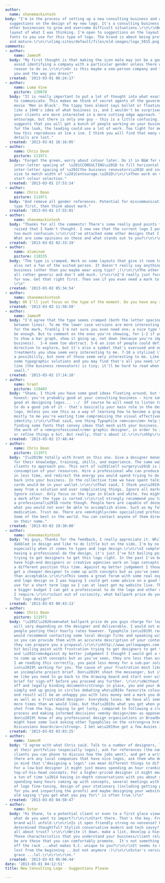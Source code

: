 ```yaml
---
author:
  name: shanemackintosh
body: "I'm in the process of setting up a new consulting business and welcome any
  suggestions on the design of my new logo. It's a consulting business that helps
  other businesses to grow and overcome difficult situations.\r\n\r\nBelow is a rough
  layout of what I was thinking. I'm open to suggestions on the layout and the best
  fonts to you use for this type of logo. The brand is about being professional, modern
  and mature.\r\n\r\n[img:sites/default/files/old-images/logo_5915.png]\r\n\r\nThanks!"
comments:
- author:
    name: JamesM
  body: "My first thought is that making the icon male may not be a good idea. I'd
    avoid identifying a company with a particular gender unless there was a very good
    reason to do so.\r\n\r\nOr is this maybe a one-person company and the icon represents
    you and the way you dress?"
  created: '2013-03-01 06:24:17'
- author:
    name: Luma Vine
    picture: 120078
  body: "It is really important to put a lot of thought into what exactly you want
    to communicate. This makes me think of secret agents of the government like the
    movie 'Men in Black'. The tippy toes almost says ballet or floating. It feels
    like a 1940's idea of what business is, and I wouldn't be surprised at all if
    your clients are more interested in a more cutting edge approach. The name says
    entourage, but there is only one guy - this is a little confusing. The name almost
    suggests that you will get a bunch of people working on your business. \r\n\r\nAs
    for the look, the leading could use a lot of work. Too tight for me. Also consider
    how this reproduces at 1cm x 1cm. I think you will find that many of the small
    details are lost."
  created: '2013-03-01 16:16:05'
- author:
    name: Chris Dean
    picture: 111971
  body: "Forget the green, worry about colour later. Do it in B&W for now.\r\n\r\nIncrease
    inter-letter spacing of  \u201CCONSULTING\u201D to fill horizontal space.\r\n\r\nEliminate
    inter-letter spacing of \u201Cthe business renovators\u201D and increase type
    size to match width of \u201Centourage.\u201D\r\n\r\nThen work on vertical spacing.\r\n\r\n<em>Then</em>
    start colour selection."
  created: '2013-03-01 17:53:14'
- author:
    name: Chris Dean
    picture: 111971
  body: "And remove all gender references. Potential for miscommunication too risky.\r\n\r\nFinalize
    type first, then think about mark."
  created: '2013-03-01 17:55:01'
- author:
    name: shanemackintosh
  body: "Thanks for all the comments! There's some really good points that have been
    raised that I hadn't thought. I now see that the current logo I posted may cause
    too much confusion.\r\n\r\nI've attached some other designs that I had done up.
    What are some opinions on these and what stands out to you?\r\n\r\n[img:sites/default/files/old-images/concepts_4651.png]"
  created: '2013-03-02 02:33:19'
- author:
    name: aluminum
    picture: 110335
  body: "The type is cramped. Work on some layouts that give it room to breath. \r\n\r\nI'm
    also not a fan of the suited person. It doesn't really say anything about your
    business (other than you maybe wear wing tips? ;)\r\n\r\nThe other designs are
    all rather generic and don't add much. \r\n\r\nI'd really just focus on your type
    for now. Get that right first. Then see if you even need a mark to go with it.
    \r\n"
  created: '2013-03-02 05:34:54'
- author:
    name: shanemackintosh
  body: Ok I'll just focus on the type of the moment. Do you have any recommendations?
  created: '2013-03-02 11:58:58'
- author:
    name: JamesM
  body: "I'd agree that the type seems cramped (both the letter spacing and the space
    between lines). To me the lower case versions are more interesting visually.\r\n\r\nAs
    for the mark, frankly I'm not sure you even need one; a nice type treatment might
    be enough. But to comment on the ones you're showing, for 1-2 if you're going
    to show a bar graph, show it going up, not down (because you're improving their
    business).  3-4 seem too abstract. 5-6 an icon of people could definitely be a
    direction to explore, but it's also a symbol that's overused and neither of the
    treatments you show seem very interesting to me. 7-10 a stylized \"e\" is certainly
    a possibility, but none of those seem very interesting to me. Like I said, try
    some typographic solutions and you may find that's all you need.\r\n\r\nYour tag
    line (the business renovators) is tiny; it'll be hard to read when the logo is
    small."
  created: '2013-03-02 17:14:10'
- author:
    name: hrant
    picture: 110403
  body: "Shane, I think you have some good ideas floating around, but to be brutally
    honest: you're probably good at your consulting business - hire somebody who's
    good at designing logos... :-/  Of course he will need to listen to your ideas
    to do a good job of it - that's basically your main role in the design of your
    logo. Unless you see this as a way of learning how to become a graphic designer,
    mostly to me you're wasting time compromising the visual effectiveness of your
    identity.\r\n\r\nThat said, one thing Typophile <em>can</em> help you with is
    finding some fonts that convey ideas that mesh with your business. Plus critique
    the work of a <em>professional</em> graphic designer, in order to identity problems
    or refine things a bit. But really, that's about it.\r\n\r\nhhp\r\n"
  created: '2013-03-02 17:48:44'
- author:
    name: Chris Dean
    picture: 111971
  body: "I\u2019m totally with hrant on this one. Give a designer money in exchange
    for their knowledge, training, skills, and experience. The same way you intend
    clients to approach you. This sort of \u201Cself surgery\u201D is an inefficient
    consumption of your resources. Hire a professional who can produce greater quality
    in less time, and redirect the energy you would spend trying to do it yourself
    back into your business. In the collective time we have spent talking, your business
    cards would be in your wallet.\r\n\r\nThat said, I think you\u2019re moving farther
    away from a solution and over complicating things. Ignore all marks entirely.
    Ignore colour. Only focus on the type in black and white. You might not even need
    a mark after the type is sorted.\r\n\r\nI strongly recommend you take the \u201Cpay
    a professional\u201D route though. People here are capable of doing in seconds
    what you would not ever be able to accomplish alone. Such as my father prescribing
    medication. Trust me. There are <em>highly</em> specialized professionals here.
    Some of the best in the world. You can contact anyone of them directly by clicking
    on their name."
  created: '2013-03-02 19:30:00'
- author:
    name: shanemackintosh
  body: "Hi guys, Thanks for the feedback, I really appreciate it. While I've always
    dabbled in design and like to do little bit on the side, I'm by no means an expert,
    especially when it comes to types and logo design.\r\n\r\nI completely agree about
    having a professional do the design, it's just I've hit boiling point with frustration
    trying to get designers to get this logo right. In the past I've been able to
    have high-end designers or creative agencies work on logo concepts but I'm in
    a different position this time. Against my better judgement I thought I would
    get a cheaper designer to come up with concepts but as you've seen, they are less
    than acceptable.\r\n\r\nThis seems a great forum with some real experts on type
    and logo design so I was hoping I could get some advice on a good type I could
    use for a short term logo so I can at least get my website live. Then when I have
    a bigger budget I can get a professional to do the logo and other design work
    I require.\r\n\r\nJust out of curiosity, what ballpark price do you guys charge
    for logo design?"
  created: '2013-03-03 00:43:13'
- author:
    name: Chris Dean
    picture: 111971
  body: "\u201C\u2026<em>what ballpark price do you guys charge for logo design?</em>\u201D\r\n\r\nThat
    will vary depending on the designer and deliverable. I would not expect to see
    people posting their hourly rates however. Typophile isn\u2019t really a job-board.\r\n\r\nI
    would recommend contacting some local design firms and speaking with them in person
    so you can provide them with an accurate description of your context, from which
    they can prepare you a proposal.\r\n\r\nhttp://www.yellowpages.com.au/find/graphic-designers/broadbeach-qld\r\n\r\n\u201C<em>I've
    hit boiling point with frustration trying to get designers to get this logo right</em>.\u201D
    and \u201C<em>Against my better judgement I thought I would get a cheaper designer
    to come up with concepts but as you've seen, they are less than acceptable</em>.\u201D\r\n\r\nIf
    I am reading this correctly, you paid less money for a sub-par solution which
    isn\u2019t working for you. The cause of your frustration most likely stems from
    an incomplete project brief. Don\u2019t shoot the messenger, but it sounds to
    me like you need to go back to the drawing board and start over with a thorough
    brief for sign-off before you proceed any further. \r\n\r\nWithout this <strong>signed
    off and legally binding document</strong> in place, you and your designer will
    simply end up going in circles debating who\u2019s favourite colour is best. The
    end result will be an unhappy you with less money and a mark you don\u2019t like,
    as well as a frustrated designer. Everybody loses. We have all seen this happen
    more times than we would like, but that\u2019s what you get when you take an aesthetic
    shot from the hip, hoping to get lucky, compared to following a clearly documented
    process and making informed decisions <em>by design</em> as opposed to by chance.\r\n\r\nI
    don\u2019t know of any professional design organizations in Broadbeach, but you
    might have some luck asking other Typophiles on the <strong><a href=\"http://typophile.com/forum/4\">General
    Discussions board</a></strong>. I bet we\u2019ve got a few Ausies in here somewhere\u2026"
  created: '2013-03-03 03:03:25'
- author:
    name: JamesM
  body: "I agree with what Chris said. Talk to a number of designers, look carefully
    at their portfolios (especially logos), ask for references (the names of some
    clients you can phone to discuss how the jobs went), and get a written estimate.\r\n\r\nIf
    there are any local companies that have nice logos, ask them who designed it.\r\n\r\nKeep
    in mind that \"designing a logo\" can mean different things to different designers.
    For a low-bid designer it might just means spending an hour cranking out some
    top-of-his-head concepts. For a higher-priced designer it might mean spending
    a ton of time \u2014 having in-depth conversations with you about your business,
    spending many hours coming up with concepts, several meetings with you and lots
    of logo fine-tuning, design of your stationary (including getting printing bids
    for you and inspecting the proofs) and maybe designing your website, etc. The
    old saying \"you get what you pay for\" is often true.\r\n"
  created: '2013-03-03 04:50:47'
- author:
    name: 5star
  body: "Hi Shane, to a potential client or even to a first glace viewer of your logo
    what do you want to impart?\r\n\r\nStart there. That's the key. From there your
    brand will unfold.\r\n\r\nIs it open friendly strong no nonsense? How about deep
    determined thoughtful? Stylish conservative modern and tech savvy? Or is it simply
    all about trust? \r\n\r\nWrite it down, make a list, develop a hierarchy of characteristics.
    Those characteristics that you understand your business/client relationship to
    be are those that you can comfortably promote.  It's not something you can buy
    off the rack ...what makes E.C. unique to you?\r\n\r\nIt seems to me you were
    lost from the beginning ...but not anymore :)\r\n\r\n5star's version of amazing
    grace ...lol.\r\n\r\n\r\nn."
  created: '2013-03-03 06:06:44'
date: '2013-03-01 04:12:51'
title: New Consulting Logo - Suggestions Please

---
```

